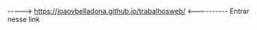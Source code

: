 -----> https://joaovbelladona.github.io/trabalhosweb/ <----------
                    Entrar nesse link
